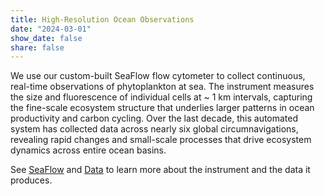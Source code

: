 ```yaml
---
title: High-Resolution Ocean Observations
date: "2024-03-01"
show_date: false
share: false
---
```

We use our custom-built SeaFlow flow cytometer to collect continuous, real-time observations of phytoplankton at sea. The instrument measures the size and fluorescence of individual cells at ~ 1 km intervals, capturing the fine-scale ecosystem structure that underlies larger patterns in ocean productivity and carbon cycling. Over the last decade, this automated system has collected data across nearly six global circumnavigations, revealing rapid changes and small-scale processes that drive ecosystem dynamics across entire ocean basins.

See [SeaFlow](https://www.ribaletlab.org/instrument/) and [Data](https://www.ribaletlab.org/data/) to learn more about the instrument and the data it produces. 